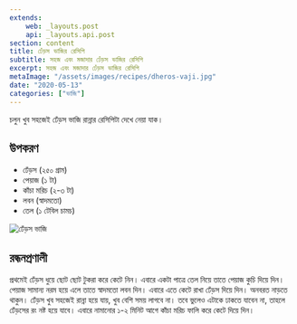 ```yaml
---
extends:
    web: _layouts.post
    api: _layouts.api.post
section: content
title: ঢেঁড়স ভাজির রেসিপি
subtitle: সহজ এবং মজাদার ঢেঁড়স ভাজির রেসিপি
excerpt: সহজ এবং মজাদার ঢেঁড়স ভাজির রেসিপি
metaImage: "/assets/images/recipes/dheros-vaji.jpg"
date: "2020-05-13"
categories: ["ভাজি"]
---
```


চলুন খুব সহজেই ঢেঁড়স ভাজি রান্নার রেসিপিটা দেখে নেয়া যাক।

## উপকরণ

- ঢেঁড়স (২৫০ গ্রাম)
- পেয়াজ (১ টা)
- কাঁচা মরিচ (২-৩ টা)
- লবন (স্বাদমতো)
- তেল (১ টেবিল চামচ)

![ঢেঁড়স ভাজি](/assets/images/recipes/dheros-vaji.jpg)

## রন্ধনপ্রণালী

প্রথমেই ঢেঁড়স ধুয়ে ছোট ছোট টুকরা করে কেটে নিন। এবারে একটা পাত্রে তেল নিয়ে তাতে পেয়াজ কুচি দিয়ে দিন।
পেয়াজ সামান্য নরম হয়ে এলে তাতে স্বাদমতো লবন দিন। এবারে এতে কেটে রাখা ঢেঁড়স দিয়ে দিন। অনবরত নাড়তে
থাকুন। ঢেঁড়স খুব সহজেই রান্না হয়ে যায়, খুব বেশি সময় লাগবে না। তবে ভুলেও এটাকে ঢাকতে যাবেন না, তাহলে
ঢেঁড়সের রং নষ্ট হয়ে যাবে। এবারে নামানোর ১-২ মিনিট আগে কাঁচা মরিচ ফালি করে কেটে দিয়ে দিন।
